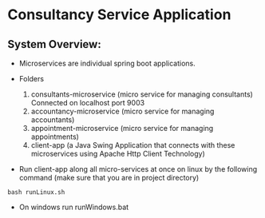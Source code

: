 # Consultancy Service Application

## System Overview:
- Microservices are individual spring boot applications.
- Folders 
	1. consultants-microservice (micro service for managing consultants) Connected on localhost port 9003
	1. accountancy-microservice (micro service for managing accountants)
	1. appointment-microservice (micro service for managing appointments)
	1. client-app (a Java Swing Application that connects with these microservices using Apache Http Client Technology)
	
- Run client-app along all micro-services at once on linux by the following command (make sure that you are in project directory)
```
bash runLinux.sh
```
- On windows run runWindows.bat
